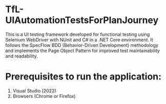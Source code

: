 # TfL-UIAutomationTestsForPlanJourney

This is a UI testing framework developed for functional testing using Selenium WebDriver with NUnit and C# in a .NET Core environment. It follows the SpecFlow BDD (Behavior-Driven Development) methodology and implements the Page Object Pattern for improved test maintainability and readability.

# Prerequisites to run the application:

1.  Visual Studio (2022)
2.  Browsers (Chrome or Firefox)
